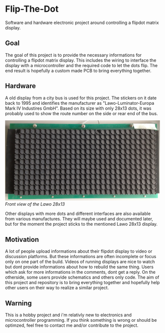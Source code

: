 # Flip-The-Dot
Software and hardware electronic project around controlling a flipdot matrix display.

## Goal
The goal of this project is to provide the necessary informations for controlling a flipdot matrix display.
This includes the wiring to interface the display with a microcontroller and the required code to let the dots flip.
The end result is hopefully a custom made PCB to bring everything together.

## Hardware
A old display from a city bus is used for this project. The stickers on it date back to 1995 and identifies the manufacturer as "Lawo-Luminator-Europa Mark IV Industires GmbH".
Based on its size with only 28x13 dots, it was probably used to show the route number on the side or rear end of the bus.

![picture](Documentation/Hardware/Display%20-%20Lawo%2028x13/Pictures/01%20-%20Lawo%2028x13%20-%2050%20Pin%20-%20Front.jpg)
_Front view of the Lawo 28x13_

Other displays with more dots and different interfaces are also available from various manufactures. They will maybe used and documented later, but for the moment the project sticks to the mentioned Lawo 28x13 display.

## Motivation
A lot of people upload informations about their flipdot display to video or discussion platforms. But these informations are often incomplete or focus only on one part of the build. Videos of running displays are nice to watch but dont provide informations about how to rebuild the same thing. Users which ask for more informations in the comments, dont get a reply. On the otherside, some users provide schematics and others only code.
The aim of this project and repository is to bring everything together and hopefully help other users on their way to realize a similar project.

## Warning
This is a hobby project and i'm relativly new to electronics and microcontroller programming. If you think something is wrong or should be optimzed, feel free to contact me and/or contribute to the project.
